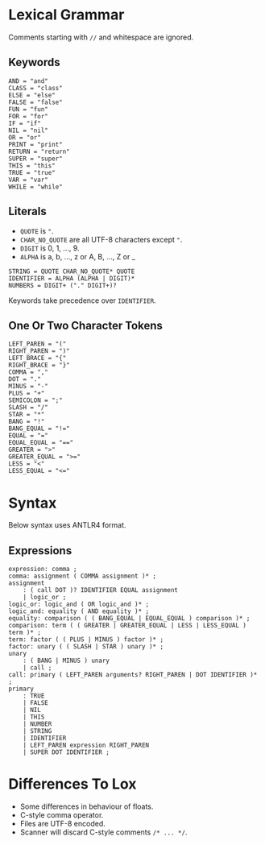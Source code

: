 # Lexical Grammar

Comments starting with `//` and whitespace are ignored.

## Keywords

```
AND = "and"
CLASS = "class"
ELSE = "else"
FALSE = "false"
FUN = "fun"
FOR = "for"
IF = "if"
NIL = "nil"
OR = "or"
PRINT = "print"
RETURN = "return"
SUPER = "super"
THIS = "this"
TRUE = "true"
VAR = "var"
WHILE = "while"
```

## Literals

* `QUOTE` is `"`.
* `CHAR_NO_QUOTE` are all UTF-8 characters except `"`.
* `DIGIT` is 0, 1, ..., 9.
* `ALPHA` is a, b, ..., z or A, B, ..., Z or _

```
STRING = QUOTE CHAR_NO_QUOTE* QUOTE
IDENTIFIER = ALPHA (ALPHA | DIGIT)*
NUMBERS = DIGIT+ ("." DIGIT+)?
```

Keywords take precedence over `IDENTIFIER`.

## One Or Two Character Tokens

```
LEFT_PAREN = "("
RIGHT_PAREN = ")"
LEFT_BRACE = "{"
RIGHT_BRACE = "}"
COMMA = ","
DOT = "."
MINUS = "-"
PLUS = "+"
SEMICOLON = ";"
SLASH = "/"
STAR = "*"
BANG = "!"
BANG_EQUAL = "!="
EQUAL = "="
EQUAL_EQUAL = "=="
GREATER = ">"
GREATER_EQUAL = ">="
LESS = "<"
LESS_EQUAL = "<="
```

# Syntax

Below syntax uses ANTLR4 format.

## Expressions

```antlr
expression: comma ;
comma: assignment ( COMMA assignment )* ;
assignment
    : ( call DOT )? IDENTIFIER EQUAL assignment
    | logic_or ;
logic_or: logic_and ( OR logic_and )* ;
logic_and: equality ( AND equality )* ;
equality: comparison ( ( BANG_EQUAL | EQUAL_EQUAL ) comparison )* ;
comparison: term ( ( GREATER | GREATER_EQUAL | LESS | LESS_EQUAL ) term )* ;
term: factor ( ( PLUS | MINUS ) factor )* ;
factor: unary ( ( SLASH | STAR ) unary )* ;
unary
    : ( BANG | MINUS ) unary
    | call ;
call: primary ( LEFT_PAREN arguments? RIGHT_PAREN | DOT IDENTIFIER )* ;
primary
    : TRUE
    | FALSE
    | NIL
    | THIS
    | NUMBER
    | STRING
    | IDENTIFIER
    | LEFT_PAREN expression RIGHT_PAREN
    | SUPER DOT IDENTIFIER ;
```

# Differences To Lox

* Some differences in behaviour of floats.
* C-style comma operator.
* Files are UTF-8 encoded.
* Scanner will discard C-style comments `/* ... */`.
